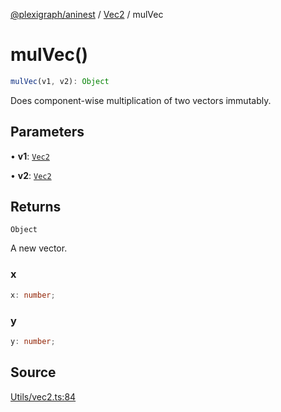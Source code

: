 [@plexigraph/aninest](../../index.md) / [Vec2](../index.md) / mulVec

# mulVec()

```ts
mulVec(v1, v2): Object
```

Does component-wise multiplication of two vectors immutably.

## Parameters

• **v1**: [`Vec2`](../type-aliases/Vec2.md)

• **v2**: [`Vec2`](../type-aliases/Vec2.md)

## Returns

`Object`

A new vector.

### x

```ts
x: number;
```

### y

```ts
y: number;
```

## Source

[Utils/vec2.ts:84](https://github.com/plexigraph/aninest/blob/6141dee/src/Utils/vec2.ts#L84)
